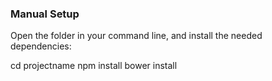 ### Manual Setup

Open the folder in your command line, and install the needed dependencies:

cd projectname
npm install
bower install
